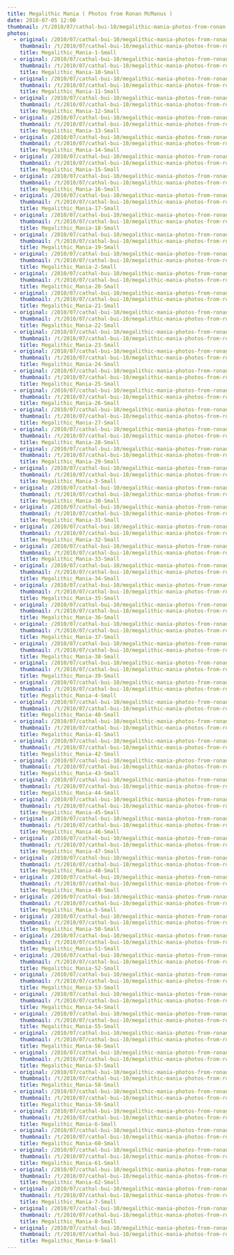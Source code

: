 ```yaml
---
title: Megalithic Mania ( Photos from Ronan McManus )
date: 2010-07-05 12:00
thumbnail: /t/2010/07/cathal-bui-10/megalithic-mania-photos-from-ronan-mcmanus/Megalithic_Mania-1-Small.jpg
photos:
  - original: /2010/07/cathal-bui-10/megalithic-mania-photos-from-ronan-mcmanus/Megalithic_Mania-1-Small.jpg
    thumbnail: /t/2010/07/cathal-bui-10/megalithic-mania-photos-from-ronan-mcmanus/Megalithic_Mania-1-Small.jpg
    title: Megalithic_Mania-1-Small
  - original: /2010/07/cathal-bui-10/megalithic-mania-photos-from-ronan-mcmanus/Megalithic_Mania-10-Small.jpg
    thumbnail: /t/2010/07/cathal-bui-10/megalithic-mania-photos-from-ronan-mcmanus/Megalithic_Mania-10-Small.jpg
    title: Megalithic_Mania-10-Small
  - original: /2010/07/cathal-bui-10/megalithic-mania-photos-from-ronan-mcmanus/Megalithic_Mania-11-Small.jpg
    thumbnail: /t/2010/07/cathal-bui-10/megalithic-mania-photos-from-ronan-mcmanus/Megalithic_Mania-11-Small.jpg
    title: Megalithic_Mania-11-Small
  - original: /2010/07/cathal-bui-10/megalithic-mania-photos-from-ronan-mcmanus/Megalithic_Mania-12-Small.jpg
    thumbnail: /t/2010/07/cathal-bui-10/megalithic-mania-photos-from-ronan-mcmanus/Megalithic_Mania-12-Small.jpg
    title: Megalithic_Mania-12-Small
  - original: /2010/07/cathal-bui-10/megalithic-mania-photos-from-ronan-mcmanus/Megalithic_Mania-13-Small.jpg
    thumbnail: /t/2010/07/cathal-bui-10/megalithic-mania-photos-from-ronan-mcmanus/Megalithic_Mania-13-Small.jpg
    title: Megalithic_Mania-13-Small
  - original: /2010/07/cathal-bui-10/megalithic-mania-photos-from-ronan-mcmanus/Megalithic_Mania-14-Small.jpg
    thumbnail: /t/2010/07/cathal-bui-10/megalithic-mania-photos-from-ronan-mcmanus/Megalithic_Mania-14-Small.jpg
    title: Megalithic_Mania-14-Small
  - original: /2010/07/cathal-bui-10/megalithic-mania-photos-from-ronan-mcmanus/Megalithic_Mania-15-Small.jpg
    thumbnail: /t/2010/07/cathal-bui-10/megalithic-mania-photos-from-ronan-mcmanus/Megalithic_Mania-15-Small.jpg
    title: Megalithic_Mania-15-Small
  - original: /2010/07/cathal-bui-10/megalithic-mania-photos-from-ronan-mcmanus/Megalithic_Mania-16-Small.jpg
    thumbnail: /t/2010/07/cathal-bui-10/megalithic-mania-photos-from-ronan-mcmanus/Megalithic_Mania-16-Small.jpg
    title: Megalithic_Mania-16-Small
  - original: /2010/07/cathal-bui-10/megalithic-mania-photos-from-ronan-mcmanus/Megalithic_Mania-17-Small.jpg
    thumbnail: /t/2010/07/cathal-bui-10/megalithic-mania-photos-from-ronan-mcmanus/Megalithic_Mania-17-Small.jpg
    title: Megalithic_Mania-17-Small
  - original: /2010/07/cathal-bui-10/megalithic-mania-photos-from-ronan-mcmanus/Megalithic_Mania-18-Small.jpg
    thumbnail: /t/2010/07/cathal-bui-10/megalithic-mania-photos-from-ronan-mcmanus/Megalithic_Mania-18-Small.jpg
    title: Megalithic_Mania-18-Small
  - original: /2010/07/cathal-bui-10/megalithic-mania-photos-from-ronan-mcmanus/Megalithic_Mania-19-Small.jpg
    thumbnail: /t/2010/07/cathal-bui-10/megalithic-mania-photos-from-ronan-mcmanus/Megalithic_Mania-19-Small.jpg
    title: Megalithic_Mania-19-Small
  - original: /2010/07/cathal-bui-10/megalithic-mania-photos-from-ronan-mcmanus/Megalithic_Mania-2-Small.jpg
    thumbnail: /t/2010/07/cathal-bui-10/megalithic-mania-photos-from-ronan-mcmanus/Megalithic_Mania-2-Small.jpg
    title: Megalithic_Mania-2-Small
  - original: /2010/07/cathal-bui-10/megalithic-mania-photos-from-ronan-mcmanus/Megalithic_Mania-20-Small.jpg
    thumbnail: /t/2010/07/cathal-bui-10/megalithic-mania-photos-from-ronan-mcmanus/Megalithic_Mania-20-Small.jpg
    title: Megalithic_Mania-20-Small
  - original: /2010/07/cathal-bui-10/megalithic-mania-photos-from-ronan-mcmanus/Megalithic_Mania-21-Small.jpg
    thumbnail: /t/2010/07/cathal-bui-10/megalithic-mania-photos-from-ronan-mcmanus/Megalithic_Mania-21-Small.jpg
    title: Megalithic_Mania-21-Small
  - original: /2010/07/cathal-bui-10/megalithic-mania-photos-from-ronan-mcmanus/Megalithic_Mania-22-Small.jpg
    thumbnail: /t/2010/07/cathal-bui-10/megalithic-mania-photos-from-ronan-mcmanus/Megalithic_Mania-22-Small.jpg
    title: Megalithic_Mania-22-Small
  - original: /2010/07/cathal-bui-10/megalithic-mania-photos-from-ronan-mcmanus/Megalithic_Mania-23-Small.jpg
    thumbnail: /t/2010/07/cathal-bui-10/megalithic-mania-photos-from-ronan-mcmanus/Megalithic_Mania-23-Small.jpg
    title: Megalithic_Mania-23-Small
  - original: /2010/07/cathal-bui-10/megalithic-mania-photos-from-ronan-mcmanus/Megalithic_Mania-24-Small.jpg
    thumbnail: /t/2010/07/cathal-bui-10/megalithic-mania-photos-from-ronan-mcmanus/Megalithic_Mania-24-Small.jpg
    title: Megalithic_Mania-24-Small
  - original: /2010/07/cathal-bui-10/megalithic-mania-photos-from-ronan-mcmanus/Megalithic_Mania-25-Small.jpg
    thumbnail: /t/2010/07/cathal-bui-10/megalithic-mania-photos-from-ronan-mcmanus/Megalithic_Mania-25-Small.jpg
    title: Megalithic_Mania-25-Small
  - original: /2010/07/cathal-bui-10/megalithic-mania-photos-from-ronan-mcmanus/Megalithic_Mania-26-Small.jpg
    thumbnail: /t/2010/07/cathal-bui-10/megalithic-mania-photos-from-ronan-mcmanus/Megalithic_Mania-26-Small.jpg
    title: Megalithic_Mania-26-Small
  - original: /2010/07/cathal-bui-10/megalithic-mania-photos-from-ronan-mcmanus/Megalithic_Mania-27-Small.jpg
    thumbnail: /t/2010/07/cathal-bui-10/megalithic-mania-photos-from-ronan-mcmanus/Megalithic_Mania-27-Small.jpg
    title: Megalithic_Mania-27-Small
  - original: /2010/07/cathal-bui-10/megalithic-mania-photos-from-ronan-mcmanus/Megalithic_Mania-28-Small.jpg
    thumbnail: /t/2010/07/cathal-bui-10/megalithic-mania-photos-from-ronan-mcmanus/Megalithic_Mania-28-Small.jpg
    title: Megalithic_Mania-28-Small
  - original: /2010/07/cathal-bui-10/megalithic-mania-photos-from-ronan-mcmanus/Megalithic_Mania-29-Small.jpg
    thumbnail: /t/2010/07/cathal-bui-10/megalithic-mania-photos-from-ronan-mcmanus/Megalithic_Mania-29-Small.jpg
    title: Megalithic_Mania-29-Small
  - original: /2010/07/cathal-bui-10/megalithic-mania-photos-from-ronan-mcmanus/Megalithic_Mania-3-Small.jpg
    thumbnail: /t/2010/07/cathal-bui-10/megalithic-mania-photos-from-ronan-mcmanus/Megalithic_Mania-3-Small.jpg
    title: Megalithic_Mania-3-Small
  - original: /2010/07/cathal-bui-10/megalithic-mania-photos-from-ronan-mcmanus/Megalithic_Mania-30-Small.jpg
    thumbnail: /t/2010/07/cathal-bui-10/megalithic-mania-photos-from-ronan-mcmanus/Megalithic_Mania-30-Small.jpg
    title: Megalithic_Mania-30-Small
  - original: /2010/07/cathal-bui-10/megalithic-mania-photos-from-ronan-mcmanus/Megalithic_Mania-31-Small.jpg
    thumbnail: /t/2010/07/cathal-bui-10/megalithic-mania-photos-from-ronan-mcmanus/Megalithic_Mania-31-Small.jpg
    title: Megalithic_Mania-31-Small
  - original: /2010/07/cathal-bui-10/megalithic-mania-photos-from-ronan-mcmanus/Megalithic_Mania-32-Small.jpg
    thumbnail: /t/2010/07/cathal-bui-10/megalithic-mania-photos-from-ronan-mcmanus/Megalithic_Mania-32-Small.jpg
    title: Megalithic_Mania-32-Small
  - original: /2010/07/cathal-bui-10/megalithic-mania-photos-from-ronan-mcmanus/Megalithic_Mania-33-Small.jpg
    thumbnail: /t/2010/07/cathal-bui-10/megalithic-mania-photos-from-ronan-mcmanus/Megalithic_Mania-33-Small.jpg
    title: Megalithic_Mania-33-Small
  - original: /2010/07/cathal-bui-10/megalithic-mania-photos-from-ronan-mcmanus/Megalithic_Mania-34-Small.jpg
    thumbnail: /t/2010/07/cathal-bui-10/megalithic-mania-photos-from-ronan-mcmanus/Megalithic_Mania-34-Small.jpg
    title: Megalithic_Mania-34-Small
  - original: /2010/07/cathal-bui-10/megalithic-mania-photos-from-ronan-mcmanus/Megalithic_Mania-35-Small.jpg
    thumbnail: /t/2010/07/cathal-bui-10/megalithic-mania-photos-from-ronan-mcmanus/Megalithic_Mania-35-Small.jpg
    title: Megalithic_Mania-35-Small
  - original: /2010/07/cathal-bui-10/megalithic-mania-photos-from-ronan-mcmanus/Megalithic_Mania-36-Small.jpg
    thumbnail: /t/2010/07/cathal-bui-10/megalithic-mania-photos-from-ronan-mcmanus/Megalithic_Mania-36-Small.jpg
    title: Megalithic_Mania-36-Small
  - original: /2010/07/cathal-bui-10/megalithic-mania-photos-from-ronan-mcmanus/Megalithic_Mania-37-Small.jpg
    thumbnail: /t/2010/07/cathal-bui-10/megalithic-mania-photos-from-ronan-mcmanus/Megalithic_Mania-37-Small.jpg
    title: Megalithic_Mania-37-Small
  - original: /2010/07/cathal-bui-10/megalithic-mania-photos-from-ronan-mcmanus/Megalithic_Mania-38-Small.jpg
    thumbnail: /t/2010/07/cathal-bui-10/megalithic-mania-photos-from-ronan-mcmanus/Megalithic_Mania-38-Small.jpg
    title: Megalithic_Mania-38-Small
  - original: /2010/07/cathal-bui-10/megalithic-mania-photos-from-ronan-mcmanus/Megalithic_Mania-39-Small.jpg
    thumbnail: /t/2010/07/cathal-bui-10/megalithic-mania-photos-from-ronan-mcmanus/Megalithic_Mania-39-Small.jpg
    title: Megalithic_Mania-39-Small
  - original: /2010/07/cathal-bui-10/megalithic-mania-photos-from-ronan-mcmanus/Megalithic_Mania-4-Small.jpg
    thumbnail: /t/2010/07/cathal-bui-10/megalithic-mania-photos-from-ronan-mcmanus/Megalithic_Mania-4-Small.jpg
    title: Megalithic_Mania-4-Small
  - original: /2010/07/cathal-bui-10/megalithic-mania-photos-from-ronan-mcmanus/Megalithic_Mania-40-Small.jpg
    thumbnail: /t/2010/07/cathal-bui-10/megalithic-mania-photos-from-ronan-mcmanus/Megalithic_Mania-40-Small.jpg
    title: Megalithic_Mania-40-Small
  - original: /2010/07/cathal-bui-10/megalithic-mania-photos-from-ronan-mcmanus/Megalithic_Mania-41-Small.jpg
    thumbnail: /t/2010/07/cathal-bui-10/megalithic-mania-photos-from-ronan-mcmanus/Megalithic_Mania-41-Small.jpg
    title: Megalithic_Mania-41-Small
  - original: /2010/07/cathal-bui-10/megalithic-mania-photos-from-ronan-mcmanus/Megalithic_Mania-42-Small.jpg
    thumbnail: /t/2010/07/cathal-bui-10/megalithic-mania-photos-from-ronan-mcmanus/Megalithic_Mania-42-Small.jpg
    title: Megalithic_Mania-42-Small
  - original: /2010/07/cathal-bui-10/megalithic-mania-photos-from-ronan-mcmanus/Megalithic_Mania-43-Small.jpg
    thumbnail: /t/2010/07/cathal-bui-10/megalithic-mania-photos-from-ronan-mcmanus/Megalithic_Mania-43-Small.jpg
    title: Megalithic_Mania-43-Small
  - original: /2010/07/cathal-bui-10/megalithic-mania-photos-from-ronan-mcmanus/Megalithic_Mania-44-Small.jpg
    thumbnail: /t/2010/07/cathal-bui-10/megalithic-mania-photos-from-ronan-mcmanus/Megalithic_Mania-44-Small.jpg
    title: Megalithic_Mania-44-Small
  - original: /2010/07/cathal-bui-10/megalithic-mania-photos-from-ronan-mcmanus/Megalithic_Mania-45-Small.jpg
    thumbnail: /t/2010/07/cathal-bui-10/megalithic-mania-photos-from-ronan-mcmanus/Megalithic_Mania-45-Small.jpg
    title: Megalithic_Mania-45-Small
  - original: /2010/07/cathal-bui-10/megalithic-mania-photos-from-ronan-mcmanus/Megalithic_Mania-46-Small.jpg
    thumbnail: /t/2010/07/cathal-bui-10/megalithic-mania-photos-from-ronan-mcmanus/Megalithic_Mania-46-Small.jpg
    title: Megalithic_Mania-46-Small
  - original: /2010/07/cathal-bui-10/megalithic-mania-photos-from-ronan-mcmanus/Megalithic_Mania-47-Small.jpg
    thumbnail: /t/2010/07/cathal-bui-10/megalithic-mania-photos-from-ronan-mcmanus/Megalithic_Mania-47-Small.jpg
    title: Megalithic_Mania-47-Small
  - original: /2010/07/cathal-bui-10/megalithic-mania-photos-from-ronan-mcmanus/Megalithic_Mania-48-Small.jpg
    thumbnail: /t/2010/07/cathal-bui-10/megalithic-mania-photos-from-ronan-mcmanus/Megalithic_Mania-48-Small.jpg
    title: Megalithic_Mania-48-Small
  - original: /2010/07/cathal-bui-10/megalithic-mania-photos-from-ronan-mcmanus/Megalithic_Mania-49-Small.jpg
    thumbnail: /t/2010/07/cathal-bui-10/megalithic-mania-photos-from-ronan-mcmanus/Megalithic_Mania-49-Small.jpg
    title: Megalithic_Mania-49-Small
  - original: /2010/07/cathal-bui-10/megalithic-mania-photos-from-ronan-mcmanus/Megalithic_Mania-5-Small.jpg
    thumbnail: /t/2010/07/cathal-bui-10/megalithic-mania-photos-from-ronan-mcmanus/Megalithic_Mania-5-Small.jpg
    title: Megalithic_Mania-5-Small
  - original: /2010/07/cathal-bui-10/megalithic-mania-photos-from-ronan-mcmanus/Megalithic_Mania-50-Small.jpg
    thumbnail: /t/2010/07/cathal-bui-10/megalithic-mania-photos-from-ronan-mcmanus/Megalithic_Mania-50-Small.jpg
    title: Megalithic_Mania-50-Small
  - original: /2010/07/cathal-bui-10/megalithic-mania-photos-from-ronan-mcmanus/Megalithic_Mania-51-Small.jpg
    thumbnail: /t/2010/07/cathal-bui-10/megalithic-mania-photos-from-ronan-mcmanus/Megalithic_Mania-51-Small.jpg
    title: Megalithic_Mania-51-Small
  - original: /2010/07/cathal-bui-10/megalithic-mania-photos-from-ronan-mcmanus/Megalithic_Mania-52-Small.jpg
    thumbnail: /t/2010/07/cathal-bui-10/megalithic-mania-photos-from-ronan-mcmanus/Megalithic_Mania-52-Small.jpg
    title: Megalithic_Mania-52-Small
  - original: /2010/07/cathal-bui-10/megalithic-mania-photos-from-ronan-mcmanus/Megalithic_Mania-53-Small.jpg
    thumbnail: /t/2010/07/cathal-bui-10/megalithic-mania-photos-from-ronan-mcmanus/Megalithic_Mania-53-Small.jpg
    title: Megalithic_Mania-53-Small
  - original: /2010/07/cathal-bui-10/megalithic-mania-photos-from-ronan-mcmanus/Megalithic_Mania-54-Small.jpg
    thumbnail: /t/2010/07/cathal-bui-10/megalithic-mania-photos-from-ronan-mcmanus/Megalithic_Mania-54-Small.jpg
    title: Megalithic_Mania-54-Small
  - original: /2010/07/cathal-bui-10/megalithic-mania-photos-from-ronan-mcmanus/Megalithic_Mania-55-Small.jpg
    thumbnail: /t/2010/07/cathal-bui-10/megalithic-mania-photos-from-ronan-mcmanus/Megalithic_Mania-55-Small.jpg
    title: Megalithic_Mania-55-Small
  - original: /2010/07/cathal-bui-10/megalithic-mania-photos-from-ronan-mcmanus/Megalithic_Mania-56-Small.jpg
    thumbnail: /t/2010/07/cathal-bui-10/megalithic-mania-photos-from-ronan-mcmanus/Megalithic_Mania-56-Small.jpg
    title: Megalithic_Mania-56-Small
  - original: /2010/07/cathal-bui-10/megalithic-mania-photos-from-ronan-mcmanus/Megalithic_Mania-57-Small.jpg
    thumbnail: /t/2010/07/cathal-bui-10/megalithic-mania-photos-from-ronan-mcmanus/Megalithic_Mania-57-Small.jpg
    title: Megalithic_Mania-57-Small
  - original: /2010/07/cathal-bui-10/megalithic-mania-photos-from-ronan-mcmanus/Megalithic_Mania-58-Small.jpg
    thumbnail: /t/2010/07/cathal-bui-10/megalithic-mania-photos-from-ronan-mcmanus/Megalithic_Mania-58-Small.jpg
    title: Megalithic_Mania-58-Small
  - original: /2010/07/cathal-bui-10/megalithic-mania-photos-from-ronan-mcmanus/Megalithic_Mania-59-Small.jpg
    thumbnail: /t/2010/07/cathal-bui-10/megalithic-mania-photos-from-ronan-mcmanus/Megalithic_Mania-59-Small.jpg
    title: Megalithic_Mania-59-Small
  - original: /2010/07/cathal-bui-10/megalithic-mania-photos-from-ronan-mcmanus/Megalithic_Mania-6-Small.jpg
    thumbnail: /t/2010/07/cathal-bui-10/megalithic-mania-photos-from-ronan-mcmanus/Megalithic_Mania-6-Small.jpg
    title: Megalithic_Mania-6-Small
  - original: /2010/07/cathal-bui-10/megalithic-mania-photos-from-ronan-mcmanus/Megalithic_Mania-60-Small.jpg
    thumbnail: /t/2010/07/cathal-bui-10/megalithic-mania-photos-from-ronan-mcmanus/Megalithic_Mania-60-Small.jpg
    title: Megalithic_Mania-60-Small
  - original: /2010/07/cathal-bui-10/megalithic-mania-photos-from-ronan-mcmanus/Megalithic_Mania-61-Small.jpg
    thumbnail: /t/2010/07/cathal-bui-10/megalithic-mania-photos-from-ronan-mcmanus/Megalithic_Mania-61-Small.jpg
    title: Megalithic_Mania-61-Small
  - original: /2010/07/cathal-bui-10/megalithic-mania-photos-from-ronan-mcmanus/Megalithic_Mania-62-Small.jpg
    thumbnail: /t/2010/07/cathal-bui-10/megalithic-mania-photos-from-ronan-mcmanus/Megalithic_Mania-62-Small.jpg
    title: Megalithic_Mania-62-Small
  - original: /2010/07/cathal-bui-10/megalithic-mania-photos-from-ronan-mcmanus/Megalithic_Mania-7-Small.jpg
    thumbnail: /t/2010/07/cathal-bui-10/megalithic-mania-photos-from-ronan-mcmanus/Megalithic_Mania-7-Small.jpg
    title: Megalithic_Mania-7-Small
  - original: /2010/07/cathal-bui-10/megalithic-mania-photos-from-ronan-mcmanus/Megalithic_Mania-8-Small.jpg
    thumbnail: /t/2010/07/cathal-bui-10/megalithic-mania-photos-from-ronan-mcmanus/Megalithic_Mania-8-Small.jpg
    title: Megalithic_Mania-8-Small
  - original: /2010/07/cathal-bui-10/megalithic-mania-photos-from-ronan-mcmanus/Megalithic_Mania-9-Small.jpg
    thumbnail: /t/2010/07/cathal-bui-10/megalithic-mania-photos-from-ronan-mcmanus/Megalithic_Mania-9-Small.jpg
    title: Megalithic_Mania-9-Small
---
```

